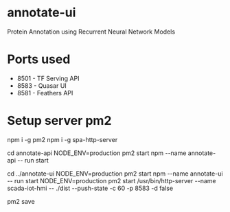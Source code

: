 # annotate-ui
Protein Annotation using Recurrent Neural Network Models

# Ports used

* 8501 - TF Serving API
* 8583 - Quasar UI
* 8581 - Feathers API

# Setup server pm2
npm i -g pm2
npm i -g spa-http-server

cd annotate-api
NODE_ENV=production pm2 start npm --name annotate-api -- run start

cd ../annotate-ui
NODE_ENV=production pm2 start npm --name annotate-ui -- run start
NODE_ENV=production pm2 start /usr/bin/http-server --name scada-iot-hmi -- ./dist --push-state -c 60 -p 8583 -d false

pm2 save
